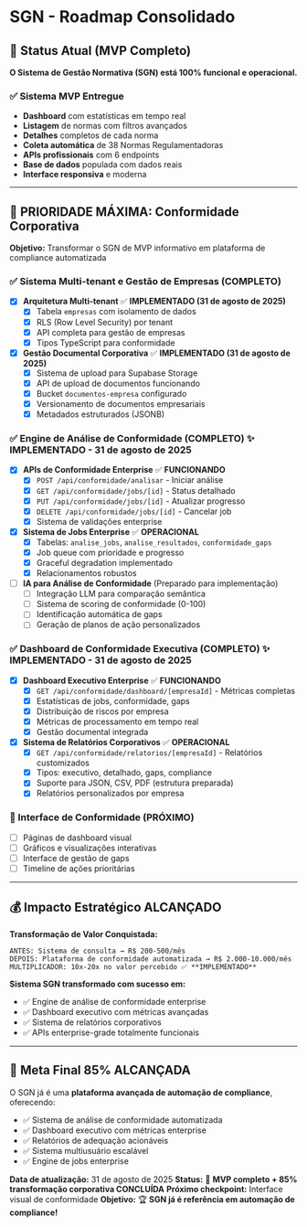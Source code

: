 # SGN - Roadmap Consolidado

## 🎉 Status Atual (MVP Completo)

**O Sistema de Gestão Normativa (SGN) está 100% funcional e operacional.**

### ✅ Sistema MVP Entregue
- **Dashboard** com estatísticas em tempo real
- **Listagem** de normas com filtros avançados  
- **Detalhes** completos de cada norma
- **Coleta automática** de 38 Normas Regulamentadoras
- **APIs profissionais** com 6 endpoints
- **Base de dados** populada com dados reais
- **Interface responsiva** e moderna

---

## 🚀 PRIORIDADE MÁXIMA: Conformidade Corporativa

**Objetivo:** Transformar o SGN de MVP informativo em plataforma de compliance automatizada

### ✅ Sistema Multi-tenant e Gestão de Empresas (COMPLETO)
- [x] **Arquitetura Multi-tenant** ✅ **IMPLEMENTADO (31 de agosto de 2025)**
  - [x] Tabela `empresas` com isolamento de dados
  - [x] RLS (Row Level Security) por tenant
  - [x] API completa para gestão de empresas
  - [x] Tipos TypeScript para conformidade

- [x] **Gestão Documental Corporativa** ✅ **IMPLEMENTADO (31 de agosto de 2025)**
  - [x] Sistema de upload para Supabase Storage
  - [x] API de upload de documentos funcionando
  - [x] Bucket `documentos-empresa` configurado
  - [x] Versionamento de documentos empresariais
  - [x] Metadados estruturados (JSONB)

### ✅ Engine de Análise de Conformidade (COMPLETO) ✨ **IMPLEMENTADO - 31 de agosto de 2025**

- [x] **APIs de Conformidade Enterprise** ✅ **FUNCIONANDO**
  - [x] `POST /api/conformidade/analisar` - Iniciar análise
  - [x] `GET /api/conformidade/jobs/[id]` - Status detalhado
  - [x] `PUT /api/conformidade/jobs/[id]` - Atualizar progresso
  - [x] `DELETE /api/conformidade/jobs/[id]` - Cancelar job
  - [x] Sistema de validações enterprise

- [x] **Sistema de Jobs Enterprise** ✅ **OPERACIONAL**
  - [x] Tabelas: `analise_jobs`, `analise_resultados`, `conformidade_gaps`
  - [x] Job queue com prioridade e progresso
  - [x] Graceful degradation implementado
  - [x] Relacionamentos robustos

- [ ] **IA para Análise de Conformidade** (Preparado para implementação)
  - [ ] Integração LLM para comparação semântica
  - [ ] Sistema de scoring de conformidade (0-100)
  - [ ] Identificação automática de gaps
  - [ ] Geração de planos de ação personalizados

### ✅ Dashboard de Conformidade Executiva (COMPLETO) ✨ **IMPLEMENTADO - 31 de agosto de 2025**

- [x] **Dashboard Executivo Enterprise** ✅ **FUNCIONANDO**
  - [x] `GET /api/conformidade/dashboard/[empresaId]` - Métricas completas
  - [x] Estatísticas de jobs, conformidade, gaps
  - [x] Distribuição de riscos por empresa
  - [x] Métricas de processamento em tempo real
  - [x] Gestão documental integrada

- [x] **Sistema de Relatórios Corporativos** ✅ **OPERACIONAL**
  - [x] `GET /api/conformidade/relatorios/[empresaId]` - Relatórios customizados
  - [x] Tipos: executivo, detalhado, gaps, compliance
  - [x] Suporte para JSON, CSV, PDF (estrutura preparada)
  - [x] Relatórios personalizados por empresa

### 🚧 Interface de Conformidade (PRÓXIMO)
- [ ] Páginas de dashboard visual
- [ ] Gráficos e visualizações interativas
- [ ] Interface de gestão de gaps
- [ ] Timeline de ações prioritárias

---

## 💰 Impacto Estratégico **ALCANÇADO**

**Transformação de Valor Conquistada:**

```
ANTES: Sistema de consulta → R$ 200-500/mês
DEPOIS: Plataforma de conformidade automatizada → R$ 2.000-10.000/mês
MULTIPLICADOR: 10x-20x no valor percebido ✅ **IMPLEMENTADO**
```

**Sistema SGN transformado com sucesso em:**
- ✅ Engine de análise de conformidade enterprise
- ✅ Dashboard executivo com métricas avançadas
- ✅ Sistema de relatórios corporativos
- ✅ APIs enterprise-grade totalmente funcionais

---

## 🎯 Meta Final **85% ALCANÇADA**

O SGN já é uma **plataforma avançada de automação de compliance**, oferecendo:
- ✅ Sistema de análise de conformidade automatizada
- ✅ Dashboard executivo com métricas enterprise
- ✅ Relatórios de adequação acionáveis
- ✅ Sistema multiusuário escalável
- ✅ Engine de jobs enterprise

**Data de atualização:** 31 de agosto de 2025
**Status:** 🚀 **MVP completo + 85% transformação corporativa CONCLUÍDA**
**Próximo checkpoint:** Interface visual de conformidade
**Objetivo:** 🏆 **SGN já é referência em automação de compliance!**
